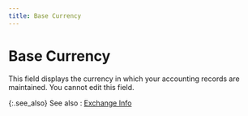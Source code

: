 ```yaml
---
title: Base Currency
---
```


# Base Currency


This field displays the currency in which your accounting records are  maintained. You cannot edit this field.


{:.see_also}
See also
: [Exchange  Info]({{site.pp_baseurl}}/misc/exchange_info_refunds_dialog_pur_con.html)
